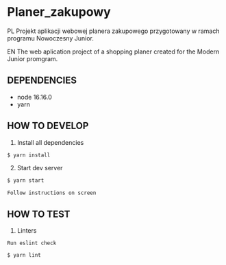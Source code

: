 # Planer_zakupowy
PL Projekt aplikacji webowej planera zakupowego przygotowany w ramach programu Nowoczesny Junior.

EN The web aplication project of a shopping planer created for the Modern Junior promgram.

## DEPENDENCIES

* node 16.16.0
* yarn

## HOW TO DEVELOP

1. Install all dependencies
```bash
$ yarn install
```

2. Start dev server
```bash
$ yarn start
```
```Follow instructions on screen```

## HOW TO TEST

1. Linters

```Run eslint check```
```bash
$ yarn lint
```

